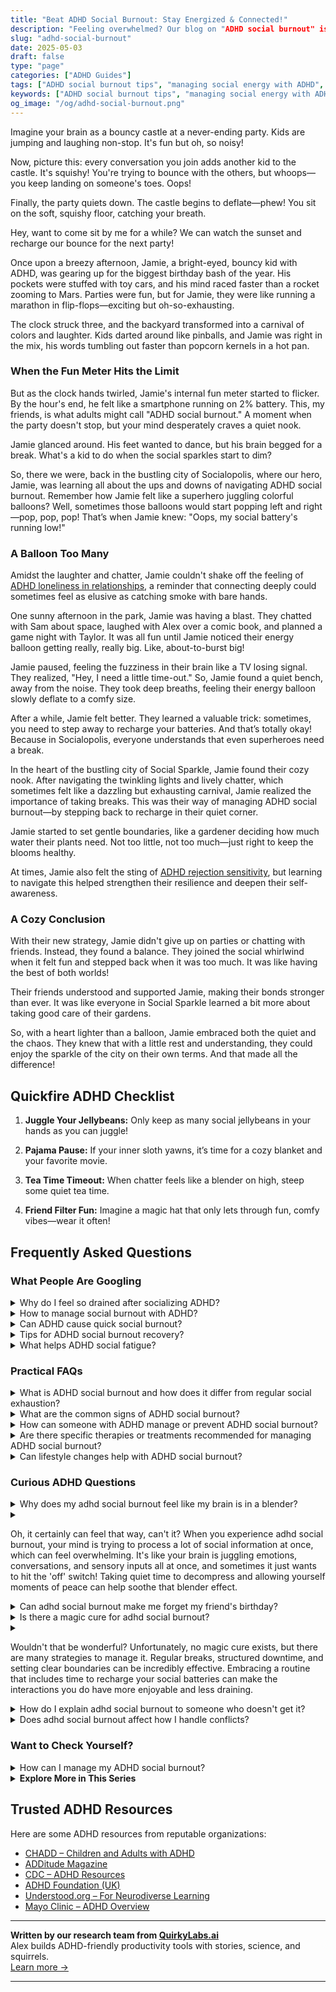 ```yaml
---
title: "Beat ADHD Social Burnout: Stay Energized & Connected!"
description: "Feeling overwhelmed? Our blog on "ADHD social burnout" is a cozy corner for understanding and tips to recharge. Sit with us, feel seen, and find your calm amidst the chaos."
slug: "adhd-social-burnout"
date: 2025-05-03
draft: false
type: "page"
categories: ["ADHD Guides"]
tags: ["ADHD social burnout tips", "managing social energy with ADHD", "social fatigue in adults with ADHD", "coping with ADHD social overwhelm", "navigating ADHD social interactions", "strategies for ADHD social exhaustion", "preventing burnout in ADHD adults"]
keywords: ["ADHD social burnout tips", "managing social energy with ADHD", "social fatigue in adults with ADHD", "coping with ADHD social overwhelm", "navigating ADHD social interactions", "strategies for ADHD social exhaustion", "preventing burnout in ADHD adults"]
og_image: "/og/adhd-social-burnout.png"
---
```


Imagine your brain as a bouncy castle at a never-ending party. Kids are jumping and laughing non-stop. It's fun but oh, so noisy!

Now, picture this: every conversation you join adds another kid to the castle. It's squishy! You're trying to bounce with the others, but whoops—you keep landing on someone's toes. Oops!

Finally, the party quiets down. The castle begins to deflate—phew! You sit on the soft, squishy floor, catching your breath.

Hey, want to come sit by me for a while? We can watch the sunset and recharge our bounce for the next party!

Once upon a breezy afternoon, Jamie, a bright-eyed, bouncy kid with ADHD, was gearing up for the biggest birthday bash of the year. His pockets were stuffed with toy cars, and his mind raced faster than a rocket zooming to Mars. Parties were fun, but for Jamie, they were like running a marathon in flip-flops—exciting but oh-so-exhausting.

The clock struck three, and the backyard transformed into a carnival of colors and laughter. Kids darted around like pinballs, and Jamie was right in the mix, his words tumbling out faster than popcorn kernels in a hot pan.

### When the Fun Meter Hits the Limit

But as the clock hands twirled, Jamie's internal fun meter started to flicker. By the hour's end, he felt like a smartphone running on 2% battery. This, my friends, is what adults might call "ADHD social burnout." A moment when the party doesn't stop, but your mind desperately craves a quiet nook.

Jamie glanced around. His feet wanted to dance, but his brain begged for a break. What's a kid to do when the social sparkles start to dim?

So, there we were, back in the bustling city of Socialopolis, where our hero, Jamie, was learning all about the ups and downs of navigating ADHD social burnout. Remember how Jamie felt like a superhero juggling colorful balloons? Well, sometimes those balloons would start popping left and right—pop, pop, pop! That’s when Jamie knew: "Oops, my social battery's running low!"

### A Balloon Too Many

Amidst the laughter and chatter, Jamie couldn't shake off the feeling of [ADHD loneliness in relationships](/pages/adhd-loneliness-in-relationships/), a reminder that connecting deeply could sometimes feel as elusive as catching smoke with bare hands.

One sunny afternoon in the park, Jamie was having a blast. They chatted with Sam about space, laughed with Alex over a comic book, and planned a game night with Taylor. It was all fun until Jamie noticed their energy balloon getting really, really big. Like, about-to-burst big!

Jamie paused, feeling the fuzziness in their brain like a TV losing signal. They realized, "Hey, I need a little time-out." So, Jamie found a quiet bench, away from the noise. They took deep breaths, feeling their energy balloon slowly deflate to a comfy size.

After a while, Jamie felt better. They learned a valuable trick: sometimes, you need to step away to recharge your batteries. And that’s totally okay! Because in Socialopolis, everyone understands that even superheroes need a break.

In the heart of the bustling city of Social Sparkle, Jamie found their cozy nook. After navigating the twinkling lights and lively chatter, which sometimes felt like a dazzling but exhausting carnival, Jamie realized the importance of taking breaks. This was their way of managing ADHD social burnout—by stepping back to recharge in their quiet corner.

Jamie started to set gentle boundaries, like a gardener deciding how much water their plants need. Not too little, not too much—just right to keep the blooms healthy.

At times, Jamie also felt the sting of [ADHD rejection sensitivity](/pages/adhd-rejection-sensitivity/), but learning to navigate this helped strengthen their resilience and deepen their self-awareness.

### A Cozy Conclusion

With their new strategy, Jamie didn't give up on parties or chatting with friends. Instead, they found a balance. They joined the social whirlwind when it felt fun and stepped back when it was too much. It was like having the best of both worlds!

Their friends understood and supported Jamie, making their bonds stronger than ever. It was like everyone in Social Sparkle learned a bit more about taking good care of their gardens.

So, with a heart lighter than a balloon, Jamie embraced both the quiet and the chaos. They knew that with a little rest and understanding, they could enjoy the sparkle of the city on their own terms. And that made all the difference!

## Quickfire ADHD Checklist

1. **Juggle Your Jellybeans:** Only keep as many social jellybeans in your hands as you can juggle!

2. **Pajama Pause:** If your inner sloth yawns, it’s time for a cozy blanket and your favorite movie.

3. **Tea Time Timeout:** When chatter feels like a blender on high, steep some quiet tea time.

4. **Friend Filter Fun:** Imagine a magic hat that only lets through fun, comfy vibes—wear it often!

## Frequently Asked Questions



### What People Are Googling

<details><summary>Why do I feel so drained after socializing ADHD?</summary><p>It's completely normal to feel drained after socializing when you have ADHD! Social situations often require us to navigate multiple stimuli and maintain our focus in ways that can be quite taxing. Our brains are working hard to process conversations, body language, and social cues, which can use up a lot of our mental energy. Remember, it's okay to take time to recharge and indulge in some quiet or solo activities that you enjoy – it's important for your well-being!</p></details>
<details><summary>How to manage social burnout with ADHD?</summary><p>Managing social burnout when you have ADHD can feel like a delicate balancing act, but it’s entirely possible with some thoughtful strategies. First, it’s crucial to listen to your body and mind—recognize those early signs of fatigue and give yourself permission to take breaks or even decline invitations without guilt. Setting boundaries is key; it's okay to limit social engagements to what feels manageable for you. Remember, maintaining your mental energy is not selfish—it’s necessary, like recharging your batteries in the coziest, comfiest way possible.</p></details>
<details><summary>Can ADHD cause quick social burnout?</summary><p>Absolutely, it's quite common for individuals with ADHD to experience quick social burnout. ADHD can make social interactions feel more demanding due to the extra effort required to focus, follow conversations, and manage responses. This can quickly deplete your energy, making social settings feel overwhelming or exhausting sooner than they might for others. It’s important to listen to your body’s cues and give yourself permission to step back and recharge when needed—self-care is key!</p></details>
<details><summary>Tips for ADHD social burnout recovery?</summary><p>Absolutely, taking time to recover from social burnout is so important, especially when you have ADHD. One cozy tip is to schedule some quiet time for yourself to engage in activities that you find soothing and enjoyable, like reading a book, sketching, or listening to your favorite music. It’s also really helpful to set clear boundaries around your social engagements—know that it's perfectly okay to say no or to leave an event early if you're feeling overwhelmed. And remember, incorporating small breaks during social activities can make a big difference in managing your energy levels.</p></details>
<details><summary>What helps ADHD social fatigue?</summary><p>Navigating social settings with ADHD can certainly be tiring, but there are a few cozy strategies you can try to manage social fatigue. Firstly, it's okay to schedule downtime before and after social events to recharge your energy — think of it as a warm, quiet space to unwind. Also, setting clear boundaries about your availability can reduce the pressure, allowing you to enjoy socializing without feeling overwhelmed. Lastly, practicing mindfulness techniques can help you stay centered and present during interactions, making the experience more enjoyable and less draining. Remember, taking care of your social battery is just as important as enjoying the company of others!</p></details>



### Practical FAQs

<details><summary>What is ADHD social burnout and how does it differ from regular social exhaustion?</summary><p>ADHD social burnout is a specific type of exhaustion that those with ADHD might experience after social interactions. It stems from the effort required to manage and regulate attention, follow conversations, and perhaps mask ADHD symptoms in social settings. This is different from general social exhaustion, which anyone might feel after being around others for too long, because it specifically includes the additional cognitive and emotional labor associated with ADHD. Understanding this can help in managing energy levels and planning downtime after socializing, so you can recharge in the cozy comfort of your own space.</p></details>
<details><summary>What are the common signs of ADHD social burnout?</summary><p>Absolutely, recognizing ADHD social burnout is an important step in managing your energy levels effectively. Common signs include feeling overwhelmingly tired after social interactions, needing extra time alone to recharge, or feeling unusually irritable or overwhelmed by social engagements that used to be enjoyable. You might also notice a decrease in your motivation to meet up with friends or participate in social activities, almost as if your social battery drains faster than it used to. Remember, it's perfectly okay to acknowledge these feelings and take the time you need to rest and recuperate.</p></details>
<details><summary>How can someone with ADHD manage or prevent ADHD social burnout?</summary><p>Absolutely, managing social burnout when you have ADHD can indeed be a bit of a balancing act, but it's definitely manageable with some thoughtful strategies! Firstly, it's important to recognize your social limits and honor them—there's no need to overextend yourself. Planning downtime before and after social events can really help you recharge. Also, setting boundaries and practicing saying "no" can empower you to choose activities that genuinely fit your energy levels and interests. Remember, it’s perfectly okay to take time for yourself; it keeps your social battery charged and ready for the experiences you truly enjoy!</p></details>
<details><summary>Are there specific therapies or treatments recommended for managing ADHD social burnout?</summary><p>Absolutely, managing social burnout for someone with ADHD can indeed be smoothed out with some specific strategies and therapies. Cognitive Behavioral Therapy (CBT), for instance, is highly recommended because it helps in developing coping strategies and better social interaction skills. Social skills groups can also be beneficial as they offer a supportive environment to practice interactions and relieve pressure. Additionally, mindfulness techniques can help you stay centered and less overwhelmed during social situations. Remember, finding what works best for you might take some time, but it's completely okay to explore different options.</p></details>
<details><summary>Can lifestyle changes help with ADHD social burnout?</summary><p>Absolutely, lifestyle changes can be quite beneficial in managing ADHD social burnout. Integrating regular breaks into your social schedule can help you recharge, as can mindfulness practices like meditation or gentle yoga, which enhance your awareness of your own energy levels. Establishing a consistent sleep routine also plays a crucial role in improving overall emotional and physical resilience. Remember, finding what uniquely soothes and replenishes you is key to thriving socially while navigating ADHD.</p></details>



### Curious ADHD Questions

<details><summary>Why does my adhd social burnout feel like my brain is in a blender?</summary><p>Oh, that feeling is quite common, and honestly, it's just another part of the unique way your ADHD brain manages intense or prolonged social interactions. When you're socially active, your brain is doing a lot of extra work—processing social cues, trying to focus on conversations, and managing impulsivity, all at once. It's like keeping a dozen browser tabs open simultaneously! So, when it feels like your brain is in a blender, it's really just your mind's way of saying it's overloaded and needs a little break to sort through everything. A cozy, quiet moment to recharge can really do wonders.</p></details>
<details><summary><p>Oh, it certainly can feel that way, can't it? When you experience adhd social burnout, your mind is trying to process a lot of social information at once, which can feel overwhelming. It's like your brain is juggling emotions, conversations, and sensory inputs all at once, and sometimes it just wants to hit the 'off' switch! Taking quiet time to decompress and allowing yourself moments of peace can help soothe that blender effect.</p></summary><p>Absolutely, it does feel just like that! When you're dealing with ADHD social burnout, it’s as if you're a busy bee that’s been buzzing non-stop, right? Your brain is handling a whole carnival of tasks—emotions, conversations, bright lights, and loud noises. Remember, it’s perfectly okay to step back and find a quiet corner to recharge. Those little breaks are like a soft, warm blanket for your mind.</p></details>
<details><summary>Can adhd social burnout make me forget my friend's birthday?</summary><p>Absolutely, it’s quite common to experience memory slips like forgetting a friend’s birthday when you’re dealing with ADHD social burnout. When your brain is overwhelmed from trying to manage social interactions and keeping up with ADHD demands, it can sometimes drop a few details. Remember, this doesn’t make you a bad friend! It’s a good idea to use tools like reminders on your phone or a trusty planner to help keep track of important dates when things get a bit too much.</p></details>
<details><summary>Is there a magic cure for adhd social burnout?</summary><p>Oh, how I wish there were a magic cure for ADHD social burnout! It can really feel overwhelming at times, can't it? While there's no one-size-fits-all solution, managing social energy often involves recognizing your own limits and giving yourself permission to take breaks when needed. Consider also connecting with small groups or one-on-one settings, which can be less draining than large gatherings. Remember, it's perfectly okay to prioritize your well-being and step back to recharge—it's not only necessary, it's healthy!</p></details>
<details><summary><p>Wouldn't that be wonderful? Unfortunately, no magic cure exists, but there are many strategies to manage it. Regular breaks, structured downtime, and setting clear boundaries can be incredibly effective. Embracing a routine that includes time to recharge your social batteries can make the interactions you do have more enjoyable and less draining.</p></summary><p>Absolutely, it would be wonderful to have a simple fix, wouldn't it? While there's no magic cure-all, the strategies you mentioned are truly valuable tools in managing energy levels effectively. Taking regular breaks and structuring downtime can help you stay balanced and prevent burnout. By setting clear boundaries and incorporating routine recharge time, you’re more likely to enjoy social interactions without feeling overwhelmed. It's all about finding what works best for you and embracing it!</p></details>
<details><summary>How do I explain adhd social burnout to someone who doesn't get it?</summary><p>Absolutely, explaining ADHD social burnout can be a bit like describing why a phone suddenly powers down after running too many apps—it's all about managing limited energy! You might say, "You know how sometimes your phone unexpectedly shuts off when it's overloaded and needs to recharge? My brain can be similar because of ADHD. When I interact a lot socially, my mental battery drains faster, and I need a quiet time to recharge and function well again." This can make it easier for others to understand why you need your downtime, just like a phone needs charging!</p></details>
<details><summary>Does adhd social burnout affect how I handle conflicts?</summary><p>Absolutely, experiencing social burnout can definitely influence how you handle conflicts when you have ADHD. When you're feeling overwhelmed or burnt out, your usual reserves of patience and focus might be running low, making it tougher to navigate disagreements effectively. It's like trying to deal with a tricky puzzle when you're already exhausted — everything feels a bit more challenging. Remember, it's perfectly okay to take a step back and give yourself the time to recharge. Your ability to handle conflicts can improve significantly once you're feeling more refreshed!</p></details>



### Want to Check Yourself?

<details><summary>How can I manage my ADHD social burnout?</summary><p>Absolutely, managing social burnout with ADHD can definitely be challenging, but you're already on a great path by seeking strategies. One effective way is to plan regular, quiet downtime before and after social events. This isn’t being antisocial; it’s about recharging your batteries in a way that suits your needs! Also, setting boundaries around your social commitments can be incredibly helpful—only say yes to events that feel manageable and truly enjoyable to you. Remember, taking care of your social energy is just as important as any other aspect of your wellness.</p></details>

<script type="application/ld+json">
{
  "@context": "https://schema.org",
  "@type": "FAQPage",
  "mainEntity": [
    {
      "@type": "Question",
      "name": "Why do I feel so drained after socializing ADHD?",
      "acceptedAnswer": {
        "@type": "Answer",
        "text": "It's completely normal to feel drained after socializing when you have ADHD! Social situations often require us to navigate multiple stimuli and maintain our focus in ways that can be quite taxing. Our brains are working hard to process conversations, body language, and social cues, which can use up a lot of our mental energy. Remember, it's okay to take time to recharge and indulge in some quiet or solo activities that you enjoy \u2013 it's important for your well-being!"
      }
    },
    {
      "@type": "Question",
      "name": "How to manage social burnout with ADHD?",
      "acceptedAnswer": {
        "@type": "Answer",
        "text": "Managing social burnout when you have ADHD can feel like a delicate balancing act, but it\u2019s entirely possible with some thoughtful strategies. First, it\u2019s crucial to listen to your body and mind\u2014recognize those early signs of fatigue and give yourself permission to take breaks or even decline invitations without guilt. Setting boundaries is key; it's okay to limit social engagements to what feels manageable for you. Remember, maintaining your mental energy is not selfish\u2014it\u2019s necessary, like recharging your batteries in the coziest, comfiest way possible."
      }
    },
    {
      "@type": "Question",
      "name": "Can ADHD cause quick social burnout?",
      "acceptedAnswer": {
        "@type": "Answer",
        "text": "Absolutely, it's quite common for individuals with ADHD to experience quick social burnout. ADHD can make social interactions feel more demanding due to the extra effort required to focus, follow conversations, and manage responses. This can quickly deplete your energy, making social settings feel overwhelming or exhausting sooner than they might for others. It\u2019s important to listen to your body\u2019s cues and give yourself permission to step back and recharge when needed\u2014self-care is key!"
      }
    },
    {
      "@type": "Question",
      "name": "Tips for ADHD social burnout recovery?",
      "acceptedAnswer": {
        "@type": "Answer",
        "text": "Absolutely, taking time to recover from social burnout is so important, especially when you have ADHD. One cozy tip is to schedule some quiet time for yourself to engage in activities that you find soothing and enjoyable, like reading a book, sketching, or listening to your favorite music. It\u2019s also really helpful to set clear boundaries around your social engagements\u2014know that it's perfectly okay to say no or to leave an event early if you're feeling overwhelmed. And remember, incorporating small breaks during social activities can make a big difference in managing your energy levels."
      }
    },
    {
      "@type": "Question",
      "name": "What helps ADHD social fatigue?",
      "acceptedAnswer": {
        "@type": "Answer",
        "text": "Navigating social settings with ADHD can certainly be tiring, but there are a few cozy strategies you can try to manage social fatigue. Firstly, it's okay to schedule downtime before and after social events to recharge your energy \u2014 think of it as a warm, quiet space to unwind. Also, setting clear boundaries about your availability can reduce the pressure, allowing you to enjoy socializing without feeling overwhelmed. Lastly, practicing mindfulness techniques can help you stay centered and present during interactions, making the experience more enjoyable and less draining. Remember, taking care of your social battery is just as important as enjoying the company of others!"
      }
    }
  ]
}
</script>
<script type="application/ld+json">
{
  "@context": "https://schema.org",
  "@type": "Article",
  "author": {
    "@type": "Person",
    "name": "QuirkyLabs",
    "url": "https://quirkylabs.ai/about"
  },
  "headline": "\"Beat ADHD Social Burnout: Stay Energized & Connected!\"",
  "mainEntityOfPage": "https://blog.quirkylabs.ai/pages/adhd-social-burnout/",
  "datePublished": "2025-05-03"
}
</script>
<script type="application/ld+json">
{
  "@context": "https://schema.org",
  "@type": "BreadcrumbList",
  "itemListElement": [
    {
      "@type": "ListItem",
      "position": 1,
      "name": "Home",
      "item": "https://quirkylabs.ai/"
    },
    {
      "@type": "ListItem",
      "position": 2,
      "name": "Blog",
      "item": "https://blog.quirkylabs.ai/"
    },
    {
      "@type": "ListItem",
      "position": 3,
      "name": "\"Beat ADHD Social Burnout: Stay Energized & Connected!\"",
      "item": "https://blog.quirkylabs.ai/pages/adhd-social-burnout/"
    }
  ]
}
</script>

<details>
<summary><strong>Explore More in This Series</strong></summary>

- [Adhd Connection Overwhelm](/pages/adhd-connection-overwhelm/)
- [Adhd Loneliness In Relationships](/pages/adhd-loneliness-in-relationships/)
- [Adhd Lonely Despite Being Social](/pages/adhd-lonely-despite-being-social/)
- [Adhd Cant Explain Yourself](/pages/adhd-cant-explain-yourself/)
- [Adhd Too Weird To Be Loved](/pages/adhd-too-weird-to-be-loved/)
- [Adhd Fear Of Disconnection](/pages/adhd-fear-of-disconnection/)
- [Adhd Hiding True Self](/pages/adhd-hiding-true-self/)
- [Adhd Constant Overthinking](/pages/adhd-constant-overthinking/)
</details>



## Trusted ADHD Resources

Here are some ADHD resources from reputable organizations:

- [CHADD – Children and Adults with ADHD](https://chadd.org)
- [ADDitude Magazine](https://www.additudemag.com)
- [CDC – ADHD Resources](https://www.cdc.gov/ncbddd/adhd)
- [ADHD Foundation (UK)](https://www.adhdfoundation.org.uk)
- [Understood.org – For Neurodiverse Learning](https://www.understood.org)
- [Mayo Clinic – ADHD Overview](https://www.mayoclinic.org/diseases-conditions/adhd)


---

**Written by our research team from [QuirkyLabs.ai](https://quirkylabs.ai)**  
Alex builds ADHD-friendly productivity tools with stories, science, and squirrels.  
[Learn more →](https://quirkylabs.ai)

---